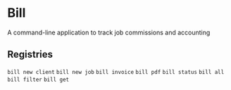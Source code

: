 # Bill

A command-line application to track job commissions and accounting

## Registries

`bill new client`
`bill new job`
`bill invoice`
`bill pdf`
`bill status`
`bill all`
`bill filter`
`bill get`
